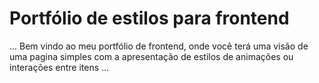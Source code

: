 <h1>Portfólio de estilos para frontend</h1>

... 
Bem vindo ao meu portfólio de frontend, onde você terá uma visão de uma pagina simples com a apresentação de estilos de animações ou interações entre itens
...
